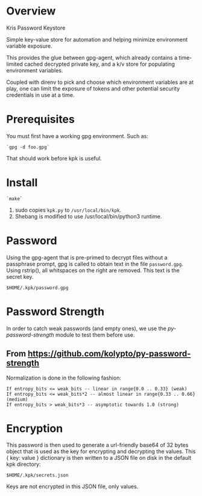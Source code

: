 # Overview

Kris Password Keystore

Simple key-value store for automation and helping minimize environment
variable exposure.

This provides the glue between gpg-agent, which already contains a
time-limited cached decrypted private key, and a k/v store for
populating environment variables.

Coupled with direnv to pick and choose which environment variables
are at play, one can limit the exposure of tokens and other potential
security credentials in use at a time.

# Prerequisites

You must first have a working gpg environment. Such as:

    `gpg -d foo.gpg`

That should work before kpk is useful.

# Install

    `make`

1. sudo copies `kpk.py` to `/usr/local/bin/kpk`.
2. Shebang is modified to use /usr/local/bin/python3 runtime.

# Password

Using the gpg-agent that is pre-primed to decrypt files without a
passphrase prompt, gpg is called to obtain text in the file
`password.gpg`. Using rstrip(), all whitspaces on the right
are removed. This text is the secret key.

    $HOME/.kpk/password.gpg

# Password Strength

In order to catch weak passwords (and empty ones), we use the
*py-password-strength* module to test them before use. 

## From https://github.com/kolypto/py-password-strength

Normalization is done in the following fashion:

    If entropy_bits <= weak_bits -- linear in range{0.0 .. 0.33} (weak)
    If entropy_bits <= weak_bits*2 -- almost linear in range{0.33 .. 0.66} (medium)
    If entropy_bits > weak_bits*3 -- asymptotic towards 1.0 (strong)

# Encryption

This password is then used to generate a url-friendly base64
of 32 bytes object that is used as the key for encrypting and
decrypting the values. This { key: value } dictionary is then
written to a JSON file on disk in the default kpk directory:

    $HOME/.kpk/secrets.json

Keys are not encrypted in this JSON file, only values.
